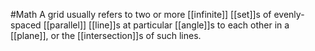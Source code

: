 #Math 
A grid usually refers to two or more [[infinite]] [[set]]s of evenly-spaced [[parallel]] [[line]]s at particular [[angle]]s to each other in a [[plane]], or the [[intersection]]s of such lines.
